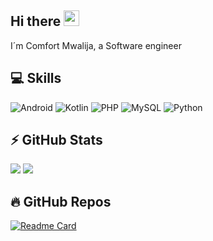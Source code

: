 
## Hi there <img src="https://media.giphy.com/media/hvRJCLFzcasrR4ia7z/giphy.gif" width="25px"></a>

I´m Comfort Mwalija, a Software engineer
## 💻 Skills

![Android](https://img.shields.io/badge/Android-05150C?style=flat-square&logo=android)
![Kotlin]( https://img.shields.io/badge/Kotlin-black?style=flat-square&logo=kotlin)
![PHP](https://img.shields.io/badge/PHP-black?style=flat-square&logo=php)
![MySQL](https://img.shields.io/badge/-MySQL-black?style=flat-square&logo=mysql)
![Python](https://img.shields.io/badge/-Python-black?style=flat-square&logo=Python)



## ⚡ GitHub Stats

<img src="https://github-readme-stats.vercel.app/api?username=calmwalija&show_icons=true&count_private=true&theme=gruvbox" />
<img src="https://github-readme-stats.vercel.app/api/top-langs/?username=calmwalija&layout=compact&count_private=true&theme=gruvbox" />


 ## 🔥 GitHub Repos

 [![Readme Card](https://github-readme-stats.vercel.app/api/pin/?username=calmwalija&repo=Hymn)](https://github.com/calmwalija/hymn)

